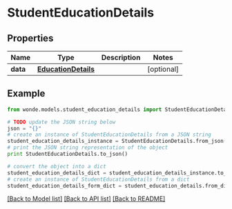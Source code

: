 # StudentEducationDetails


## Properties
Name | Type | Description | Notes
------------ | ------------- | ------------- | -------------
**data** | [**EducationDetails**](EducationDetails.md) |  | [optional] 

## Example

```python
from wonde.models.student_education_details import StudentEducationDetails

# TODO update the JSON string below
json = "{}"
# create an instance of StudentEducationDetails from a JSON string
student_education_details_instance = StudentEducationDetails.from_json(json)
# print the JSON string representation of the object
print StudentEducationDetails.to_json()

# convert the object into a dict
student_education_details_dict = student_education_details_instance.to_dict()
# create an instance of StudentEducationDetails from a dict
student_education_details_form_dict = student_education_details.from_dict(student_education_details_dict)
```
[[Back to Model list]](../README.md#documentation-for-models) [[Back to API list]](../README.md#documentation-for-api-endpoints) [[Back to README]](../README.md)


